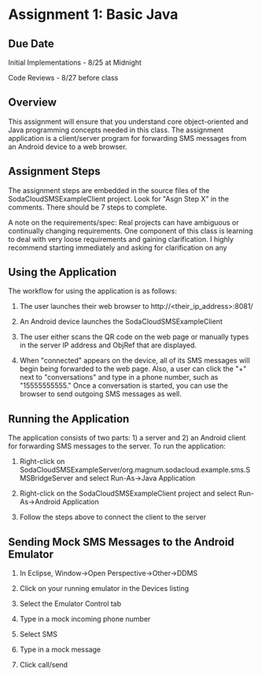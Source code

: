 Assignment 1: Basic Java
=====
Due Date
--------
Initial Implementations - 8/25 at Midnight

Code Reviews - 8/27 before class

Overview
--------
This assignment will ensure that you understand core object-oriented and
Java programming concepts needed in this class. The assignment application is
a client/server program for forwarding SMS messages from an Android device to
a web browser. 

Assignment Steps
----------------
The assignment steps are embedded in the source files of the SodaCloudSMSExampleClient
project. Look for "Asgn Step X" in the comments. There should be 7 steps to complete.

A note on the requirements/spec: Real projects can have ambiguous or continually changing
requirements. One component of this class is learning to deal with very loose requirements
and gaining clarification. I highly recommend starting immediately and asking for
clarification on any 


Using the Application
---------------------

The workflow for using the application is as follows:

1. The user launches their web browser to http://<their_ip_address>:8081/

2. An Android device launches the SodaCloudSMSExampleClient

3. The user either scans the QR code on the web page or manually types in the server
   IP address and ObjRef that are displayed.
   
4. When "connected" appears on the device, all of its SMS messages will begin being
   forwarded to the web page. Also, a user can click the "+" next to "conversations"
   and type in a phone number, such as "15555555555." Once a conversation is started,
   you can use the browser to send outgoing SMS messages as well.


Running the Application
-----------------------
The application consists of two parts: 1) a server and 2) an Android client for 
forwarding SMS messages to the server. To run the application:

1. Right-click on SodaCloudSMSExampleServer/org.magnum.sodacloud.example.sms.SMSBridgeServer
   and select Run-As->Java Application
   
2. Right-click on the SodaCloudSMSExampleClient project and select Run-As->Android Application

3. Follow the steps above to connect the client to the server

Sending Mock SMS Messages to the Android Emulator
-------------------------------------------------

1. In Eclipse, Window->Open Perspective->Other->DDMS

2. Click on your running emulator in the Devices listing

3. Select the Emulator Control tab

4. Type in a mock incoming phone number

5. Select SMS

6. Type in a mock message

7. Click call/send

